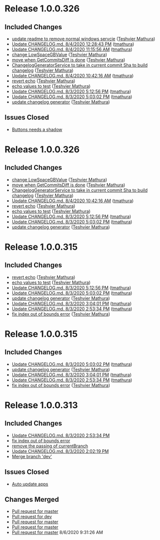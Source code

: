 # Release 1.0.0.326

## Included Changes
 - [update readme to remove normal windows servcie](https://github.com/tmathura/Spacearr/commit/b4300762235358c0502fc7306c8304348cc3c21a) ([Teshvier Mathura](https://github.com/tmathura))
 - [Update CHANGELOG.md. 8/4/2020 12:28:43 PM](https://github.com/tmathura/Spacearr/commit/26f8f3ec404b667a68cb0e1076402344c2e59324) ([tmathura](https://github.com/tmathura))
 - [Update CHANGELOG.md. 8/4/2020 11:15:56 AM](https://github.com/tmathura/Spacearr/commit/735359d0c036053f269a79564ce2a4dd98a25902) ([tmathura](https://github.com/tmathura))
 - [change LowSpaceGBValue](https://github.com/tmathura/Spacearr/commit/9eb133e3b98ade9e1c7412287ccabde3d42402cb) ([Teshvier Mathura](https://github.com/tmathura))
 - [move when GetCommitsDiff is done](https://github.com/tmathura/Spacearr/commit/9454d5c084a689aa134f1b819996db95c5b04535) ([Teshvier Mathura](https://github.com/tmathura))
 - [ChangelogGeneratorService to take in current commit Sha to build changelog](https://github.com/tmathura/Spacearr/commit/704f3eb10669e79c78f2578f9948cfbaa58a51c3) ([Teshvier Mathura](https://github.com/tmathura))
 - [Update CHANGELOG.md. 8/4/2020 10:42:16 AM](https://github.com/tmathura/Spacearr/commit/b01355bcd5daa707e3567ab2fc630240aaf8ddab) ([tmathura](https://github.com/tmathura))
 - [revert echo](https://github.com/tmathura/Spacearr/commit/0a86d747a21a7c5122575797b6f633739d28549d) ([Teshvier Mathura](https://github.com/tmathura))
 - [echo values to test](https://github.com/tmathura/Spacearr/commit/ff7aa194a134e1afbf7ab68d88cacf264301118b) ([Teshvier Mathura](https://github.com/tmathura))
 - [Update CHANGELOG.md. 8/3/2020 5:12:56 PM](https://github.com/tmathura/Spacearr/commit/767cf8be237217b2272ec91ef0aed7b8136a9a90) ([tmathura](https://github.com/tmathura))
 - [Update CHANGELOG.md. 8/3/2020 5:03:02 PM](https://github.com/tmathura/Spacearr/commit/bbfdad1e15b880a6cf71eece33c4daeb7ad8fef6) ([tmathura](https://github.com/tmathura))
 - [update changelog generator](https://github.com/tmathura/Spacearr/commit/9c64efd60e13dd36b6e2b82a118090621f6209a8) ([Teshvier Mathura](https://github.com/tmathura))

## Issues Closed
 - [Buttons needs a shadow](https://github.com/tmathura/Spacearr/issues/32)


# Release 1.0.0.326

## Included Changes
 - [change LowSpaceGBValue](https://github.com/tmathura/Spacearr/commit/9eb133e3b98ade9e1c7412287ccabde3d42402cb) ([Teshvier Mathura](https://github.com/tmathura))
 - [move when GetCommitsDiff is done](https://github.com/tmathura/Spacearr/commit/9454d5c084a689aa134f1b819996db95c5b04535) ([Teshvier Mathura](https://github.com/tmathura))
 - [ChangelogGeneratorService to take in current commit Sha to build changelog](https://github.com/tmathura/Spacearr/commit/704f3eb10669e79c78f2578f9948cfbaa58a51c3) ([Teshvier Mathura](https://github.com/tmathura))
 - [Update CHANGELOG.md. 8/4/2020 10:42:16 AM](https://github.com/tmathura/Spacearr/commit/b01355bcd5daa707e3567ab2fc630240aaf8ddab) ([tmathura](https://github.com/tmathura))
 - [revert echo](https://github.com/tmathura/Spacearr/commit/0a86d747a21a7c5122575797b6f633739d28549d) ([Teshvier Mathura](https://github.com/tmathura))
 - [echo values to test](https://github.com/tmathura/Spacearr/commit/ff7aa194a134e1afbf7ab68d88cacf264301118b) ([Teshvier Mathura](https://github.com/tmathura))
 - [Update CHANGELOG.md. 8/3/2020 5:12:56 PM](https://github.com/tmathura/Spacearr/commit/767cf8be237217b2272ec91ef0aed7b8136a9a90) ([tmathura](https://github.com/tmathura))
 - [Update CHANGELOG.md. 8/3/2020 5:03:02 PM](https://github.com/tmathura/Spacearr/commit/bbfdad1e15b880a6cf71eece33c4daeb7ad8fef6) ([tmathura](https://github.com/tmathura))
 - [update changelog generator](https://github.com/tmathura/Spacearr/commit/9c64efd60e13dd36b6e2b82a118090621f6209a8) ([Teshvier Mathura](https://github.com/tmathura))

# Release 1.0.0.315

## Included Changes
 - [revert echo](https://github.com/tmathura/Spacearr/commit/0a86d747a21a7c5122575797b6f633739d28549d) ([Teshvier Mathura](https://github.com/tmathura))
 - [echo values to test](https://github.com/tmathura/Spacearr/commit/ff7aa194a134e1afbf7ab68d88cacf264301118b) ([Teshvier Mathura](https://github.com/tmathura))
 - [Update CHANGELOG.md. 8/3/2020 5:12:56 PM](https://github.com/tmathura/Spacearr/commit/767cf8be237217b2272ec91ef0aed7b8136a9a90) ([tmathura](https://github.com/tmathura))
 - [Update CHANGELOG.md. 8/3/2020 5:03:02 PM](https://github.com/tmathura/Spacearr/commit/bbfdad1e15b880a6cf71eece33c4daeb7ad8fef6) ([tmathura](https://github.com/tmathura))
 - [update changelog generator](https://github.com/tmathura/Spacearr/commit/9c64efd60e13dd36b6e2b82a118090621f6209a8) ([Teshvier Mathura](https://github.com/tmathura))
 - [Update CHANGELOG.md. 8/3/2020 3:04:01 PM](https://github.com/tmathura/Spacearr/commit/68d574b51df3a63f937ef4a67d0ba23cbb2a6890) ([tmathura](https://github.com/tmathura))
 - [Update CHANGELOG.md. 8/3/2020 2:53:34 PM](https://github.com/tmathura/Spacearr/commit/d0c924ee601393e33db10895bbe42fed7c43b51d) ([tmathura](https://github.com/tmathura))
 - [fix index out of bounds error](https://github.com/tmathura/Spacearr/commit/27b9b3c00ed4ee015797a1a1457e83167386e01c) ([Teshvier Mathura](https://github.com/tmathura))

# Release 1.0.0.315

## Included Changes
 - [Update CHANGELOG.md. 8/3/2020 5:03:02 PM](https://github.com/tmathura/Spacearr/commit/bbfdad1e15b880a6cf71eece33c4daeb7ad8fef6) ([tmathura](https://github.com/tmathura))
 - [update changelog generator](https://github.com/tmathura/Spacearr/commit/9c64efd60e13dd36b6e2b82a118090621f6209a8) ([Teshvier Mathura](https://github.com/tmathura))
 - [Update CHANGELOG.md. 8/3/2020 3:04:01 PM](https://github.com/tmathura/Spacearr/commit/68d574b51df3a63f937ef4a67d0ba23cbb2a6890) ([tmathura](https://github.com/tmathura))
 - [Update CHANGELOG.md. 8/3/2020 2:53:34 PM](https://github.com/tmathura/Spacearr/commit/d0c924ee601393e33db10895bbe42fed7c43b51d) ([tmathura](https://github.com/tmathura))
 - [fix index out of bounds error](https://github.com/tmathura/Spacearr/commit/27b9b3c00ed4ee015797a1a1457e83167386e01c) ([Teshvier Mathura](https://github.com/tmathura))

# Release 1.0.0.313

## Included Changes
 - [Update CHANGELOG.md. 8/3/2020 2:53:34 PM](https://api.github.com/repos/tmathura/Spacearr/git/commits/d0c924ee601393e33db10895bbe42fed7c43b51d)
 - [fix index out of bounds error](https://api.github.com/repos/tmathura/Spacearr/git/commits/27b9b3c00ed4ee015797a1a1457e83167386e01c)
 - [remove the passing of currentBranch](https://api.github.com/repos/tmathura/Spacearr/git/commits/f27e1ba62dde07b65423a7ba9e8b88f9d6707201)
 - [Update CHANGELOG.md. 8/3/2020 2:02:19 PM](https://api.github.com/repos/tmathura/Spacearr/git/commits/6b3b41bf913cb2a46a3af94c03ac0b2e7777cde7)
 - [Merge branch 'dev'](https://api.github.com/repos/tmathura/Spacearr/git/commits/01c8c7b2914af47e11294200af3826364de29994)

## Issues Closed
 - [Auto update apps](https://github.com/tmathura/Spacearr/issues/25)

## Changes Merged
 - [Pull request for master](https://github.com/tmathura/Spacearr/pull/31)
 - [Pull request for dev](https://github.com/tmathura/Spacearr/pull/30)
 - [Pull request for master](https://github.com/tmathura/Spacearr/pull/29)
 - [Pull request for master](https://github.com/tmathura/Spacearr/pull/28)
 - [Pull request for master](https://github.com/tmathura/Spacearr/pull/27)
8/6/2020 9:31:26 AM